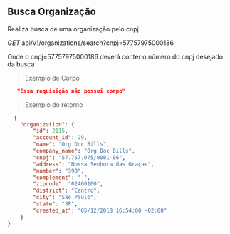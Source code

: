 ## Busca Organização

Realiza busca de uma organização pelo cnpj

<div class="api-endpoint">
  <div class="endpoint-data">
    <i class="label label-get">GET</i>
     api/v1/organizations/search?cnpj=57757975000186
  </div>
</div>

Onde o cnpj=57757975000186 deverá conter o número do cnpj desejado da busca

> Exemplo de Corpo

```json
   "Essa requisição não possui corpo"
```

> Exemplo do retorno

```json
  {
    "organization": {
        "id": 2115,
        "account_id": 29,
        "name": "Org Doc Bills",
        "company_name": "Org Doc Bills",
        "cnpj": "57.757.975/0001-86",
        "address": "Nossa Senhora das Graças",
        "number": "390",
        "complement": "-",
        "zipcode": "02460100",
        "district": "Centro",
        "city": "São Paulo",
        "state": "SP",
        "created_at": "05/12/2018 16:54:00 -02:00"
    }
}
```